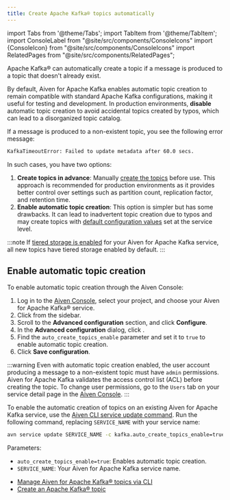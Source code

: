 ```yaml
---
title: Create Apache Kafka® topics automatically
---
```

import Tabs from '@theme/Tabs';
import TabItem from '@theme/TabItem';
import ConsoleLabel from "@site/src/components/ConsoleIcons"
import {ConsoleIcon} from "@site/src/components/ConsoleIcons"
import RelatedPages from "@site/src/components/RelatedPages";

Apache Kafka® can automatically create a topic if a message is produced to a topic that doesn't already exist.

By default, Aiven for Apache Kafka enables automatic topic creation to remain compatible
with standard Apache Kafka configurations, making it useful for testing and development.
In production environments, **disable** automatic topic creation to avoid accidental topics
created by typos, which can lead to a disorganized topic catalog.

If a message is produced to a non-existent topic, you see the following error message:

```bash
KafkaTimeoutError: Failed to update metadata after 60.0 secs.
```

In such cases, you have two options:

1. **Create topics in advance**: Manually
   [create the topics](/docs/products/kafka/howto/create-topic) before use. This
   approach is recommended for production environments as it provides better
   control over settings such as partition count, replication factor, and retention time.
1. **Enable automatic topic creation**: This option is simpler but has some drawbacks. It
   can lead to inadvertent topic creation due to typos and may create topics with
   [default configuration values](set-kafka-parameters) set at the service level.

:::note
If [tiered storage is enabled](/docs/products/kafka/howto/enable-kafka-tiered-storage)
for your Aiven for Apache Kafka service, all new topics have tiered storage enabled
by default.
:::

## Enable automatic topic creation

<Tabs groupId="setup">
<TabItem value="Console" label="Console" default>

To enable automatic topic creation through the Aiven Console:

1. Log in to the [Aiven Console](https://console.aiven.io/), select your
   project, and choose your Aiven for Apache Kafka® service.
1. Click <ConsoleLabel name="service settings"/> from the sidebar.
1. Scroll to the **Advanced configuration** section, and click **Configure**.
1. In the **Advanced configuration** dialog, click
   <ConsoleLabel name="addadvancedconfiguration"/>.
1. Find the `auto_create_topics_enable` parameter and set it to `true` to
   enable automatic topic creation.
1. Click **Save configuration**.

:::warning
Even with automatic topic creation enabled, the user account producing a message
to a non-existent topic must have `admin` permissions. Aiven for Apache Kafka validates
the access control list (ACL) before creating the topic. To change user permissions, go
to the `Users` tab on your service detail page in the [Aiven Console](https://console.aiven.io/).
:::

</TabItem>
<TabItem value="CLI" label="CLI">

To enable the automatic creation of topics on an existing Aiven for Apache Kafka service,
use the
[Aiven CLI service update command](/docs/tools/cli/service-cli#avn-cli-service-update).
Run the following command, replacing `SERVICE_NAME` with your service name:

```bash
avn service update SERVICE_NAME -c kafka.auto_create_topics_enable=true
```

Parameters:

- `auto_create_topics_enable=true`: Enables automatic topic creation.
- `SERVICE_NAME`: Your Aiven for Apache Kafka service name.

</TabItem>
</Tabs>

<RelatedPages/>

- [Manage Aiven for Apache Kafka® topics via CLI](/docs/tools/cli/service/topic#avn_cli_service_topic_create)
- [Create an Apache Kafka® topic](/docs/products/kafka/howto/create-topic)
